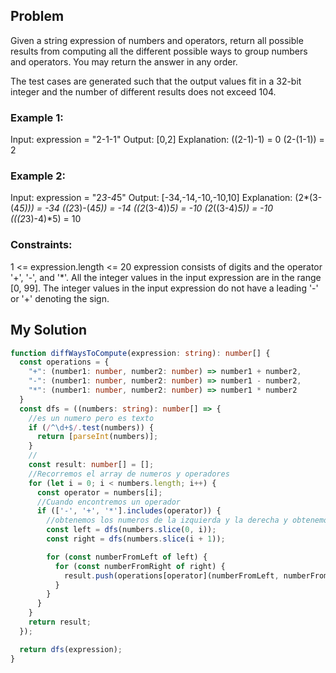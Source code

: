 ## Problem
Given a string expression of numbers and operators, return all possible results from computing all the different possible ways to group numbers and operators. You may return the answer in any order.

The test cases are generated such that the output values fit in a 32-bit integer and the number of different results does not exceed 104.

 

### Example 1:

Input: expression = "2-1-1"
Output: [0,2]
Explanation:
((2-1)-1) = 0 
(2-(1-1)) = 2

### Example 2:

Input: expression = "2*3-4*5"
Output: [-34,-14,-10,-10,10]
Explanation:
(2*(3-(4*5))) = -34 
((2*3)-(4*5)) = -14 
((2*(3-4))*5) = -10 
(2*((3-4)*5)) = -10 
(((2*3)-4)*5) = 10
 

### Constraints:

1 <= expression.length <= 20
expression consists of digits and the operator '+', '-', and '*'.
All the integer values in the input expression are in the range [0, 99].
The integer values in the input expression do not have a leading '-' or '+' denoting the sign.

## My Solution

``` ts
function diffWaysToCompute(expression: string): number[] {
  const operations = {
    "+": (number1: number, number2: number) => number1 + number2,
    "-": (number1: number, number2: number) => number1 - number2,
    "*": (number1: number, number2: number) => number1 * number2
  }
  const dfs = ((numbers: string): number[] => {
    //es un numero pero es texto
    if (/^\d+$/.test(numbers)) {
      return [parseInt(numbers)];
    }
    //
    const result: number[] = [];
    //Recorremos el array de numeros y operadores
    for (let i = 0; i < numbers.length; i++) {
      const operator = numbers[i];
      //Cuando encontremos un operador
      if (['-', '+', '*'].includes(operator)) {
        //obtenemos los numeros de la izquierda y la derecha y obtenemos los resultados
        const left = dfs(numbers.slice(0, i));
        const right = dfs(numbers.slice(i + 1));

        for (const numberFromLeft of left) {
          for (const numberFromRight of right) {
            result.push(operations[operator](numberFromLeft, numberFromRight));
          }
        }
      }
    }
    return result;
  });

  return dfs(expression);
}
```
